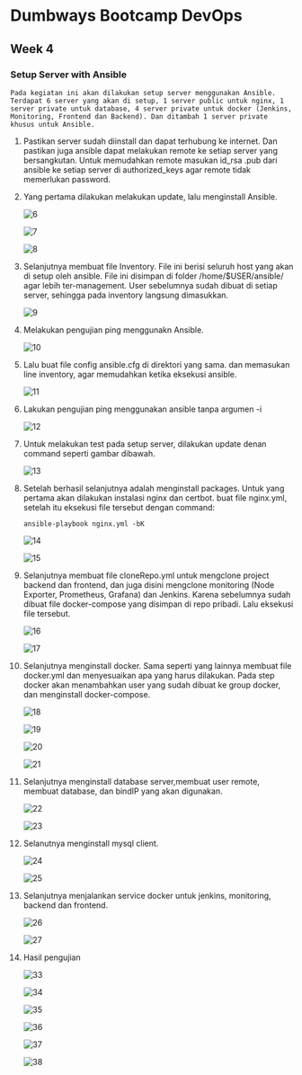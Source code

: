 # Dumbways Bootcamp DevOps
## Week 4
### Setup Server with Ansible

    Pada kegiatan ini akan dilakukan setup server menggunakan Ansible. Terdapat 6 server yang akan di setup, 1 server public untuk nginx, 1 server private untuk database, 4 server private untuk docker (Jenkins, Monitoring, Frontend dan Backend). Dan ditambah 1 server private khusus untuk Ansible.

1. Pastikan server sudah diinstall dan dapat terhubung ke internet. Dan pastikan juga ansible dapat melakukan remote ke setiap server yang bersangkutan. Untuk memudahkan remote masukan id_rsa .pub dari ansible ke setiap server di authorized_keys agar remote tidak memerlukan password.
    
2. Yang pertama dilakukan melakukan update, lalu menginstall Ansible.
   
   ![6]()

   ![7]()

   ![8]()

3. Selanjutnya membuat file Inventory. File ini berisi seluruh host yang akan di setup oleh ansible. File ini disimpan di folder /home/$USER/ansible/ agar lebih ter-management. User sebelumnya sudah dibuat di setiap server, sehingga pada inventory langsung dimasukkan.
   
   ![9]()

4. Melakukan pengujian ping menggunakn Ansible.
   
   ![10]()

5. Lalu buat file config ansible.cfg di direktori yang sama. dan memasukan line inventory, agar memudahkan ketika eksekusi ansible.
   
   ![11]()

6. Lakukan pengujian ping menggunakan ansible tanpa argumen -i
   
   ![12]()

7. Untuk melakukan test pada setup server, dilakukan update denan command seperti gambar dibawah.
   
   ![13]()

8. Setelah berhasil selanjutnya adalah menginstall packages. Untuk yang pertama akan dilakukan instalasi nginx dan certbot. buat file nginx.yml, setelah itu eksekusi file tersebut dengan command:
   ```
   ansible-playbook nginx.yml -bK
   ```
   
   ![14]()

   ![15]()

9.  Selanjutnya membuat file cloneRepo.yml untuk mengclone project backend dan frontend, dan juga disini mengclone monitoring (Node Exporter, Prometheus, Grafana) dan Jenkins. Karena sebelumnya sudah dibuat file docker-compose yang disimpan di repo pribadi. Lalu eksekusi file tersebut.
    
    ![16]()

    ![17]()

10. Selanjutnya menginstall docker. Sama seperti yang lainnya membuat file docker.yml dan menyesuaikan apa yang harus dilakukan. Pada step docker akan menambahkan user yang sudah dibuat ke group docker, dan menginstall docker-compose.
    
    ![18]()

    ![19]()

    ![20]()

    ![21]()

11. Selanjutnya menginstall database server,membuat user remote, membuat database, dan bindIP yang akan digunakan.
    
    ![22]()

    ![23]()

12. Selanutnya menginstall mysql client.
    
    ![24]()

    ![25]()

13. Selanjutnya menjalankan service docker untuk jenkins, monitoring, backend dan frontend.

    ![26]() 

    ![27]()

14. Hasil pengujian

    ![33]()

    ![34]()

    ![35]()

    ![36]()

    ![37]()

    ![38]()